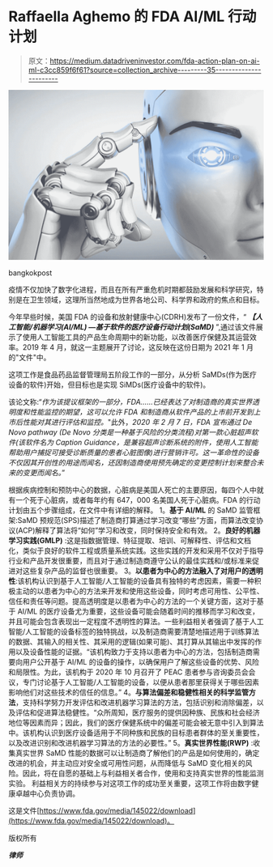 # Raffaella Aghemo 的 FDA AI/ML 行动计划

> 原文：<https://medium.datadriveninvestor.com/fda-action-plan-on-ai-ml-c3cc859f6f61?source=collection_archive---------35----------------------->

![](img/39ac8b2143ec8b58f9e10639745a821c.png)

bangkokpost

疫情不仅加快了数字化进程，而且在所有严重危机时期都鼓励发展和科学研究，特别是在卫生领域，这理所当然地成为世界各地公司、科学界和政府的焦点和目标。

今年早些时候，美国 FDA 的设备和放射健康中心(CDRH)发布了一份文件，“ ***【人工智能/机器学习(AI/ML) —基于软件的医疗设备行动计划(SaMD)*** ”,通过该文件展示了使用人工智能工具的产品生命周期中的新功能，以改善医疗保健及其运营效率。2019 年 4 月，就这一主题展开了讨论，这反映在这份日期为 2021 年 1 月的"文件"中。

这项工作是食品药品监督管理局五阶段工作的一部分，从分析 SaMDs(作为医疗设备的软件)开始，但目标也是实现 SiMDs(医疗设备中的软件)。

该论文称:“*作为该提议框架的一部分，FDA……已经表达了对制造商的真实世界透明度和性能监控的期望，这可以允许 FDA 和制造商从软件产品的上市前开发到上市后性能对其进行评估和监控。*"此外，*2020 年 2 月 7 日，FDA 宣布通过 De Novo pathway (De Novo 分类是一种基于风险的分类流程)对第一款心脏超声软件(该软件名为 Caption Guidance，是兼容超声诊断系统的附件，使用人工智能帮助用户捕捉可接受诊断质量的患者心脏图像)进行营销许可。这一革命性的设备不仅因其开创性的用途而闻名，还因制造商使用预先确定的变更控制计划来整合未来的变更而闻名。*”

根据疾病控制和预防中心的数据，心脏病是美国人死亡的主要原因，每四个人中就有一个死于心脏病，或者每年约有 647，000 名美国人死于心脏病。FDA 的行动计划由五个步骤组成，在文件中有详细的解释。
1。**基于 AI/ML** 的 SaMD 监管框架:SaMD 预规范(SPS)描述了制造商打算通过学习改变“哪些”方面，而算法改变协议(ACP)解释了算法将“如何”学习和改变，同时保持安全和有效。
2。**良好的机器学习实践(GMLP)** :这是指数据管理、特征提取、培训、可解释性、评估和文档化，类似于良好的软件工程或质量系统实践。这些实践的开发和采用不仅对于指导行业和产品开发很重要，而且对于通过制造商遵守公认的最佳实践和/或标准来促进对这些复杂产品的监督也很重要。
3。**以患者为中心的方法融入了对用户的透明性**:该机构认识到基于人工智能/人工智能的设备具有独特的考虑因素，需要一种积极主动的以患者为中心的方法来开发和使用这些设备，同时考虑可用性、公平性、信任和责任等问题。提高透明度是以患者为中心的方法的一个关键方面，这对于基于 AI/ML 的医疗设备尤为重要，这些设备可能会随着时间的推移而学习和改变，并且可能会包含表现出一定程度不透明性的算法。一些利益相关者强调了基于人工智能/人工智能的设备标签的独特挑战，以及制造商需要清楚地描述用于训练算法的数据、其输入的相关性、其采用的逻辑(如果可能)、其打算从其输出中发挥的作用以及设备性能的证据。“该机构致力于支持以患者为中心的方法，包括制造商需要向用户公开基于 AI/ML 的设备的操作，以确保用户了解这些设备的优势、风险和局限性。为此，该机构于 2020 年 10 月召开了 PEAC 患者参与咨询委员会会议，专门讨论基于人工智能/人工智能的设备，以便从患者那里获得关于哪些因素影响他们对这些技术的信任的信息。”
4。**与算法偏差和稳健性相关的科学监管方法**，支持科学努力开发评估和改进机器学习算法的方法，包括识别和消除偏差，以及评估和促进算法稳健性。“众所周知，医疗服务的提供因种族、民族和社会经济地位等因素而异；因此，我们的医疗保健系统中的偏差可能会被无意中引入到算法中。该机构认识到医疗设备适用于不同种族和民族的目标患者群体的至关重要性，以及改进识别和改进机器学习算法的方法的必要性。”
5。**真实世界性能(RWP)** :收集真实世界 SaMD 性能的数据可以让制造商了解他们的产品是如何使用的，确定改进的机会，并主动应对安全或可用性问题，从而降低与 SaMD 变化相关的风险。因此，将在自愿的基础上与利益相关者合作，使用和支持真实世界的性能监测实验。
利益相关方的持续参与对这项工作的成功至关重要，这项工作将由数字健康卓越中心负责协调。

这是文件[https://www.fda.gov/media/145022/download](https://www.fda.gov/media/145022/download)。

版权所有

***律师***
